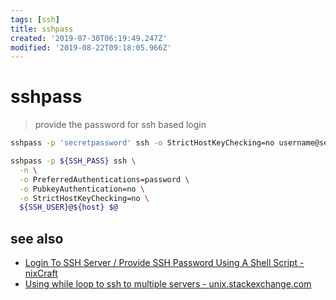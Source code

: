```yaml
---
tags: [ssh]
title: sshpass
created: '2019-07-30T06:19:49.247Z'
modified: '2019-08-22T09:18:05.966Z'
---
```


# sshpass

> provide the password for ssh based login

```sh
sshpass -p 'secretpassword' ssh -o StrictHostKeyChecking=no username@server.example.com  

sshpass -p ${SSH_PASS} ssh \
  -n \
  -o PreferredAuthentications=password \
  -o PubkeyAuthentication=no \
  -o StrictHostKeyChecking=no \
  ${SSH_USER}@${host} $@
```

## see also
- [Login To SSH Server / Provide SSH Password Using A Shell Script - nixCraft](https://www.cyberciti.biz/faq/noninteractive-shell-script-ssh-password-provider/)
- [Using while loop to ssh to multiple servers - unix.stackexchange.com](https://unix.stackexchange.com/a/107801/193945)

